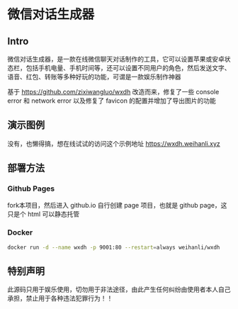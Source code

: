 # 微信对话生成器

## Intro

微信对话生成器，是一款在线微信聊天对话制作的工具，它可以设置苹果或安卓状态栏，包括手机电量、手机时间等，还可以设置不同用户的角色，然后发送文字、语音、红包、转账等多种好玩的功能，可谓是一款娱乐制作神器

基于 <https://github.com/zixiwangluo/wxdh> 改造而来，修复了一些 console error 和 network error 以及修复了 favicon 的配置并增加了导出图片的功能

## 演示图例  

没有，也懒得搞，想在线试试的访问这个示例地址 <https://wxdh.weihanli.xyz>

## 部署方法  

### Github Pages

fork本项目，然后进入 github.io 自行创建 page 项目，也就是 github page，这只是个 html 可以静态托管

### Docker

```sh
docker run -d --name wxdh -p 9001:80 --restart=always weihanli/wxdh
```

## 特别声明  

此源码只用于娱乐使用，切勿用于非法途径，由此产生任何纠纷由使用者本人自己承担，禁止用于各种违法犯罪行为！！  
